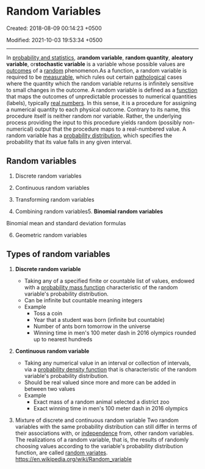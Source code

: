 # Random Variables

Created: 2018-08-09 00:14:23 +0500

Modified: 2021-10-03 19:53:34 +0500

---

In [probability and statistics](https://en.wikipedia.org/wiki/Probability_and_statistics), a**random variable**, **random quantity**, **aleatory variable**, or**stochastic variable** is a variable whose possible values are [outcomes](https://en.wikipedia.org/wiki/Outcome_(probability)) of a [random](https://en.wikipedia.org/wiki/Randomness) phenomenon.As a function, a random variable is required to be [measurable](https://en.wikipedia.org/wiki/Measurable_function), which rules out certain [pathological](https://en.wikipedia.org/wiki/Pathological_(mathematics)) cases where the quantity which the random variable returns is infinitely sensitive to small changes in the outcome.
A random variable is defined as a [function](https://en.wikipedia.org/wiki/Function_(mathematics)) that maps the outcomes of unpredictable processes to numerical quantities (labels), typically [real numbers](https://en.wikipedia.org/wiki/Real_numbers). In this sense, it is a procedure for assigning a numerical quantity to each physical outcome. Contrary to its name, this procedure itself is neither random nor variable. Rather, the underlying process providing the input to this procedure yields random (possibly non-numerical) output that the procedure maps to a real-numbered value.
A random variable has a [probability distribution](https://en.wikipedia.org/wiki/Probability_distribution), which specifies the probability that its value falls in any given interval.

## Random variables

1. Discrete random variables

2. Continuous random variables

3. Transforming random variables

4. Combining random variables5. **Binomial random variables**

Binomial mean and standard deviation formulas

6. Geometric random variables

## Types of random variables

1. **Discrete random variable**
    - Taking any of a specified finite or countable list of values, endowed with a [probability mass function](https://en.wikipedia.org/wiki/Probability_mass_function) characteristic of the random variable's probability distribution.
    - Can be infinite but countable meaning integers
    - Example
        - Toss a coin
        - Year that a student was born (infinite but countable)
        - Number of ants born tomorrow in the universe
        - Winning time in men's 100 meter dash in 2016 olympics rounded up to nearest hundreds

2. **Continuous random variable**
    - Taking any numerical value in an interval or collection of intervals, via a [probability density function](https://en.wikipedia.org/wiki/Probability_density_function) that is characteristic of the random variable's probability distribution.
    - Should be real valued since more and more can be added in between two values
    - Example
        - Exact mass of a random animal selected a district zoo
        - Exact winning time in men's 100 meter dash in 2016 olympics
3. Mixture of discrete and continuous random variable
Two random variables with the same probability distribution can still differ in terms of their associations with, or [independence](https://en.wikipedia.org/wiki/Independence_(probability_theory)) from, other random variables. The realizations of a random variable, that is, the results of randomly choosing values according to the variable's probability distribution function, are called [random variates](https://en.wikipedia.org/wiki/Random_variate).
<https://en.wikipedia.org/wiki/Random_variable>
